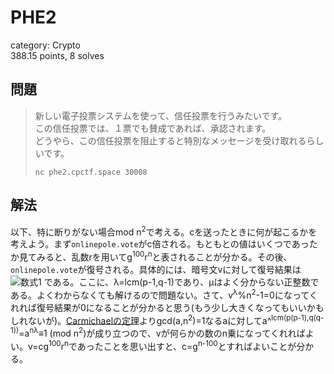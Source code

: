 # PHE2
category: Crypto  
388.15 points, 8 solves

## 問題
> 新しい電子投票システムを使って、信任投票を行うみたいです。  
> この信任投票では、１票でも賛成であれば、承認されます。  
> どうやら、この信任投票を阻止すると特別なメッセージを受け取れるらしいです。  
> 
> `nc phe2.cpctf.space 30008`

## 解法
以下、特に断りがない場合mod n<sup>2</sup>で考える。cを送ったときに何が起こるかを考えよう。まず`onlinepole.vote`がc倍される。もともとの値はいくつであったか見てみると、乱数rを用いてg<sup>100</sup>r<sup>n</sup>と表されることが分かる。その後、`onlinepole.vote`が復号される。具体的には、暗号文vに対して復号結果は  
![数式1](GitHub/CTFs/images/CPCTF22/PHE2_1.png)
である。ここに、λ=lcm(p-1,q-1)であり、μはよく分からない正整数である。よくわからなくても解けるので問題ない。さて、v<sup>λ</sup>%n<sup>2</sup>-1=0になってくれれば復号結果が0になることが分かると思う(もう少し大きくなってもいいかもしれないが)。[Carmichaelの定理](https://ja.wikipedia.org/wiki/フェルマーの小定理#カーマイケルの定理)よりgcd(a,n<sup>2</sup>)=1なるaに対してa^<sup>lcm(p(p-1),q(q-1))</sup>=a<sup>nλ</sup>≡1 (mod n<sup>2</sup>)が成り立つので、vが何らかの数のn乗になってくれればよい。v=cg<sup>100</sup>r<sup>n</sup>であったことを思い出すと、c=g<sup>n-100</sup>とすればよいことが分かる。
